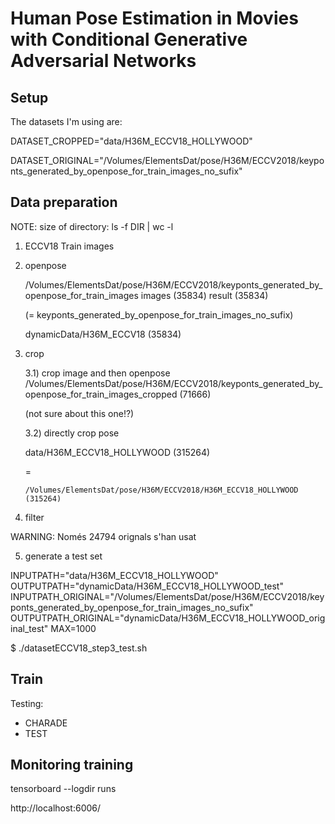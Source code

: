 # Human Pose Estimation in Movies with Conditional Generative Adversarial Networks


## Setup

The datasets I'm using are:

DATASET_CROPPED="data/H36M_ECCV18_HOLLYWOOD"

DATASET_ORIGINAL="/Volumes/ElementsDat/pose/H36M/ECCV2018/keyponts_generated_by_openpose_for_train_images_no_sufix"


## Data preparation

NOTE: size of directory: ls -f DIR | wc -l

1) ECCV18 Train images


2) openpose

   /Volumes/ElementsDat/pose/H36M/ECCV2018/keyponts_generated_by_openpose_for_train_images 
      images (35834)
      result (35834)

   (= keyponts_generated_by_openpose_for_train_images_no_sufix)

   dynamicData/H36M_ECCV18 (35834)

3) crop

   3.1) crop image and then openpose
      /Volumes/ElementsDat/pose/H36M/ECCV2018/keyponts_generated_by_openpose_for_train_images_cropped (71666)
      
      (not sure about this one!?)

   3.2) directly crop pose 

      data/H36M_ECCV18_HOLLYWOOD (315264) 

      =

       /Volumes/ElementsDat/pose/H36M/ECCV2018/H36M_ECCV18_HOLLYWOOD (315264)

4) filter


WARNING: Només 24794 orignals s'han usat

5) generate a test set

INPUTPATH="data/H36M_ECCV18_HOLLYWOOD"
OUTPUTPATH="dynamicData/H36M_ECCV18_HOLLYWOOD_test"
INPUTPATH_ORIGINAL="/Volumes/ElementsDat/pose/H36M/ECCV2018/keyponts_generated_by_openpose_for_train_images_no_sufix"
OUTPUTPATH_ORIGINAL="dynamicData/H36M_ECCV18_HOLLYWOOD_original_test"
MAX=1000

$ ./datasetECCV18_step3_test.sh


## Train

Testing:

 - CHARADE
 - TEST

## Monitoring training

tensorboard --logdir runs

http://localhost:6006/
